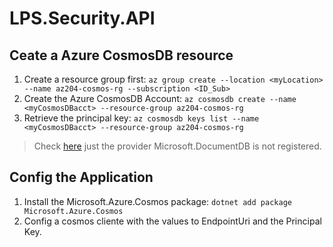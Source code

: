 # LPS.Security.API

## Ceate a Azure CosmosDB resource

1. Create a resource group first:
`az group create --location <myLocation> --name az204-cosmos-rg --subscription <ID_Sub>`
2. Create the Azure CosmosDB Account:
`az cosmosdb create --name <myCosmosDBacct> --resource-group az204-cosmos-rg`
3. Retrieve the principal key:
`az cosmosdb keys list --name <myCosmosDBacct> --resource-group az204-cosmos-rg`

> Check [here](https://learn.microsoft.com/en-us/azure/azure-resource-manager/troubleshooting/error-register-resource-provider?tabs=azure-cli "here") just the provider Microsoft.DocumentDB is not registered.

## Config the Application
1. Install the Microsoft.Azure.Cosmos package:
`dotnet add package Microsoft.Azure.Cosmos`
2. Config a cosmos cliente with the values to EndpointUri and the Principal Key.